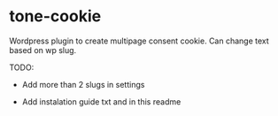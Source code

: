 # tone-cookie
Wordpress plugin to create multipage consent cookie. Can change text based on wp slug.

TODO: 

- Add more than 2 slugs in settings


- Add instalation guide txt and in this readme
